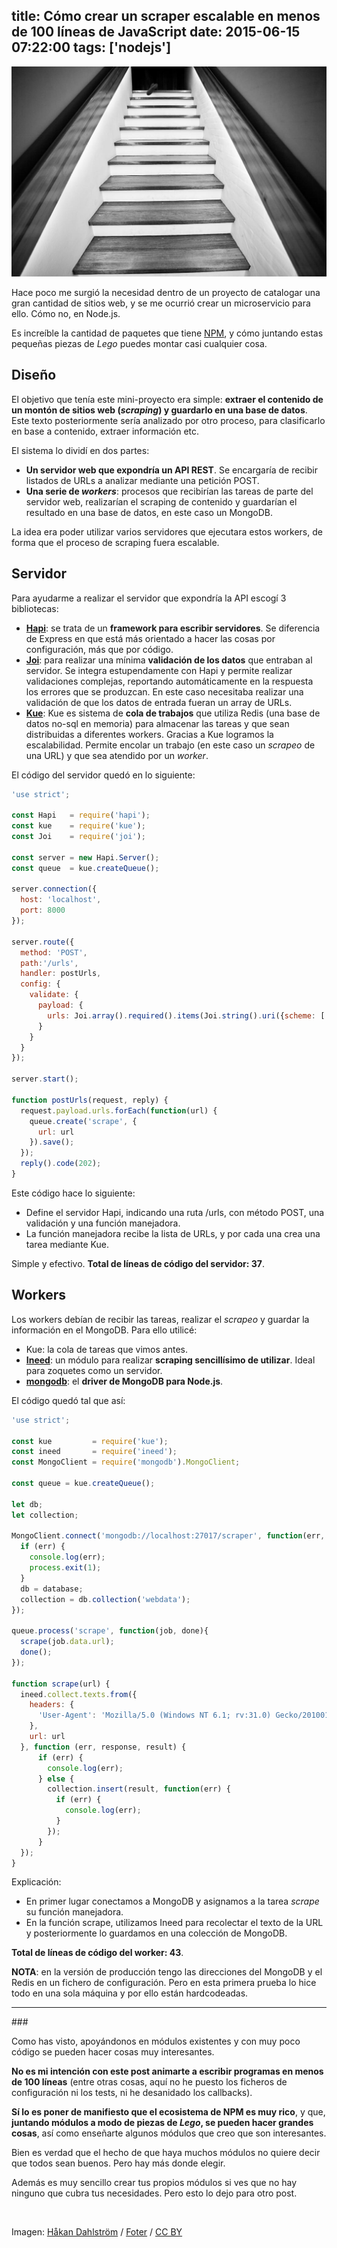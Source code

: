 title: Cómo crear un scraper escalable en menos de 100 líneas de JavaScript
date: 2015-06-15 07:22:00
tags: ['nodejs']
---
![nodejs scraping](/images/2015-06/4440771174_c86df3788e_b.jpg)


Hace poco me surgió la necesidad dentro de un proyecto de catalogar una gran cantidad de sitios web, y se me ocurrió crear un microservicio para ello. Cómo no, en Node.js.

Es increíble la cantidad de paquetes que tiene [NPM](https://www.npmjs.com/), y cómo juntando estas pequeñas piezas de *Lego* puedes montar casi cualquier cosa.

## Diseño

El objetivo que tenía este mini-proyecto era simple: **extraer el contenido de un montón de sitios web (*scraping*) y guardarlo en una base de datos**. Este texto posteriormente sería analizado por otro proceso, para clasificarlo en base a contenido, extraer información etc.

El sistema lo dividí en dos partes:

* **Un servidor web que expondría un API REST**. Se encargaría de recibir listados de URLs a analizar mediante una petición POST.
* **Una serie de *workers***: procesos que recibirían las tareas de parte del servidor web, realizarían el scraping de contenido y guardarían el resultado en una base de datos, en este caso un MongoDB.

La idea era poder utilizar varios servidores que ejecutara estos workers, de forma que el proceso de scraping fuera escalable.


## Servidor

Para ayudarme a realizar el servidor que expondría la API escogí 3 bibliotecas:

* **[Hapi](http://hapijs.com/)**: se trata de un **framework para escribir servidores**. Se diferencia de Express en que está más orientado a hacer las cosas por configuración, más que por código.
* **[Joi](https://github.com/hapijs/joi)**: para realizar una mínima **validación de los datos** que entraban al servidor. Se integra estupendamente con Hapi y permite realizar validaciones complejas, reportando automáticamente en la respuesta los errores que se produzcan. En este caso necesitaba realizar una validación de que los datos de entrada fueran un array de URLs.
* **[Kue](https://github.com/Automattic/kue)**: Kue es sistema de **cola de trabajos** que utiliza Redis (una base de datos no-sql en memoria) para almacenar las tareas y que sean distribuidas a diferentes workers. Gracias a Kue logramos la escalabilidad. Permite encolar un trabajo (en este caso un *scrapeo* de una URL) y que sea atendido por un *worker*.

El código del servidor quedó en lo siguiente:

```javascript
'use strict';

const Hapi   = require('hapi');
const kue    = require('kue');
const Joi    = require('joi');

const server = new Hapi.Server();
const queue  = kue.createQueue();

server.connection({
  host: 'localhost',
  port: 8000
});

server.route({
  method: 'POST',
  path:'/urls',
  handler: postUrls,
  config: {
    validate: {
      payload: {
        urls: Joi.array().required().items(Joi.string().uri({scheme: ['http', 'https']}))
      }
    }
  }
});

server.start();

function postUrls(request, reply) {
  request.payload.urls.forEach(function(url) {
    queue.create('scrape', {
      url: url
    }).save();
  });
  reply().code(202);
}
```

Este código hace lo siguiente:

* Define el servidor Hapi, indicando una ruta /urls, con método POST, una validación y una función manejadora.
* La función manejadora recibe la lista de URLs, y por cada una crea una tarea mediante Kue.

Simple y efectivo. **Total de líneas de código del servidor: 37**.

## Workers

Los workers debían de recibir las tareas, realizar el *scrapeo* y guardar la información en el MongoDB. Para ello utilicé:

* Kue: la cola de tareas que vimos antes.
* **[Ineed](https://www.npmjs.com/package/ineed)**: un módulo para realizar **scraping sencillísimo de utilizar**. Ideal para zoquetes como un servidor.
* **[mongodb](https://www.npmjs.com/package/mongodb)**: el **driver de MongoDB para Node.js**.

El código quedó tal que así:

```javascript
'use strict';

const kue         = require('kue');
const ineed       = require('ineed');
const MongoClient = require('mongodb').MongoClient;

const queue = kue.createQueue();

let db;
let collection;

MongoClient.connect('mongodb://localhost:27017/scraper', function(err, database) {
  if (err) {
    console.log(err);
    process.exit(1);
  }
  db = database;
  collection = db.collection('webdata');
});

queue.process('scrape', function(job, done){
  scrape(job.data.url);
  done();
});

function scrape(url) {
  ineed.collect.texts.from({
    headers: {
      'User-Agent': 'Mozilla/5.0 (Windows NT 6.1; rv:31.0) Gecko/20100101 Firefox/31.0'
    },
    url: url
  }, function (err, response, result) {
      if (err) {
        console.log(err);
      } else {
        collection.insert(result, function(err) {
          if (err) {
            console.log(err);
          }
        });
      }
  });
}
```

Explicación:

* En primer lugar conectamos a MongoDB y asignamos a la tarea *scrape* su función manejadora.
* En la función scrape, utilizamos Ineed para recolectar el texto de la URL y posteriormente lo guardamos en una colección de MongoDB.

**Total de líneas de código del worker: 43**.


**NOTA**: en la versión de producción tengo las direcciones del MongoDB y el Redis en un fichero de configuración. Pero en esta primera prueba lo hice todo en una sola máquina y por ello están hardcodeadas.

---

\###

Como has visto, apoyándonos en módulos existentes y con muy poco código se pueden hacer cosas muy interesantes.

**No es mi intención con este post animarte a escribir programas en menos de 100 líneas** (entre otras cosas, aquí no he puesto los ficheros de configuración ni los tests, ni he desanidado los callbacks).

**Sí lo es poner de manifiesto que el ecosistema de NPM es muy rico**, y que, **juntando módulos a modo de piezas de *Lego*, se pueden hacer grandes cosas**, así como enseñarte algunos módulos que creo que son interesantes.

Bien es verdad que el hecho de que haya muchos módulos no quiere decir que todos sean buenos. Pero hay más donde elegir.

Además es muy sencillo crear tus propios módulos si ves que no hay ninguno que cubra tus necesidades. Pero esto lo dejo para otro post.

<br/>


Imagen: <a href="https://www.flickr.com/photos/dahlstroms/4440771174/">Håkan Dahlström</a> / <a href="http://foter.com/">Foter</a> / <a href="http://creativecommons.org/licenses/by/2.0/">CC BY</a>
